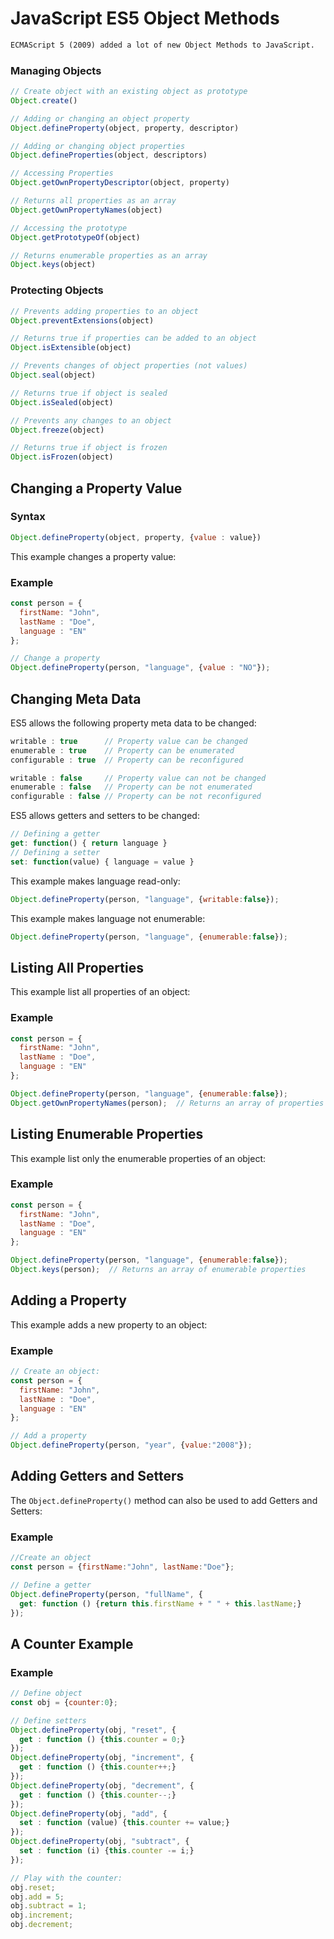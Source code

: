 # JavaScript ES5 Object Methods
```html
ECMAScript 5 (2009) added a lot of new Object Methods to JavaScript.
```


### Managing Objects
```js
// Create object with an existing object as prototype
Object.create()

// Adding or changing an object property
Object.defineProperty(object, property, descriptor)

// Adding or changing object properties
Object.defineProperties(object, descriptors)

// Accessing Properties
Object.getOwnPropertyDescriptor(object, property)

// Returns all properties as an array
Object.getOwnPropertyNames(object)

// Accessing the prototype
Object.getPrototypeOf(object)

// Returns enumerable properties as an array
Object.keys(object)
```



### Protecting Objects
```js
// Prevents adding properties to an object
Object.preventExtensions(object)

// Returns true if properties can be added to an object
Object.isExtensible(object)

// Prevents changes of object properties (not values)
Object.seal(object)

// Returns true if object is sealed
Object.isSealed(object)

// Prevents any changes to an object
Object.freeze(object)

// Returns true if object is frozen
Object.isFrozen(object)
```


## Changing a Property Value
### Syntax
```js
Object.defineProperty(object, property, {value : value})
```

This example changes a property value:

### Example
```js
const person = {
  firstName: "John",
  lastName : "Doe",
  language : "EN"
};

// Change a property
Object.defineProperty(person, "language", {value : "NO"});
```


## Changing Meta Data
ES5 allows the following property meta data to be changed:
```js
writable : true      // Property value can be changed
enumerable : true    // Property can be enumerated
configurable : true  // Property can be reconfigured
```
```js
writable : false     // Property value can not be changed
enumerable : false   // Property can be not enumerated
configurable : false // Property can be not reconfigured
```

ES5 allows getters and setters to be changed:
```js
// Defining a getter
get: function() { return language }
// Defining a setter
set: function(value) { language = value }
```

This example makes language read-only:
```js
Object.defineProperty(person, "language", {writable:false});
```

This example makes language not enumerable:
```js
Object.defineProperty(person, "language", {enumerable:false});
```


## Listing All Properties
This example list all properties of an object:

### Example
```js
const person = {
  firstName: "John",
  lastName : "Doe",
  language : "EN"
};

Object.defineProperty(person, "language", {enumerable:false});
Object.getOwnPropertyNames(person);  // Returns an array of properties
```

## Listing Enumerable Properties
This example list only the enumerable properties of an object:

### Example
```js
const person = {
  firstName: "John",
  lastName : "Doe",
  language : "EN"
};

Object.defineProperty(person, "language", {enumerable:false});
Object.keys(person);  // Returns an array of enumerable properties
```


## Adding a Property
This example adds a new property to an object:

### Example
```js
// Create an object:
const person = {
  firstName: "John",
  lastName : "Doe",
  language : "EN"
};

// Add a property
Object.defineProperty(person, "year", {value:"2008"});
```


## Adding Getters and Setters
The `Object.defineProperty()` method can also be used to add Getters and Setters:

### Example
```js
//Create an object
const person = {firstName:"John", lastName:"Doe"};

// Define a getter
Object.defineProperty(person, "fullName", {
  get: function () {return this.firstName + " " + this.lastName;}
});
```


## A Counter Example

### Example
```js
// Define object
const obj = {counter:0};

// Define setters
Object.defineProperty(obj, "reset", {
  get : function () {this.counter = 0;}
});
Object.defineProperty(obj, "increment", {
  get : function () {this.counter++;}
});
Object.defineProperty(obj, "decrement", {
  get : function () {this.counter--;}
});
Object.defineProperty(obj, "add", {
  set : function (value) {this.counter += value;}
});
Object.defineProperty(obj, "subtract", {
  set : function (i) {this.counter -= i;}
});

// Play with the counter:
obj.reset;
obj.add = 5;
obj.subtract = 1;
obj.increment;
obj.decrement;
```